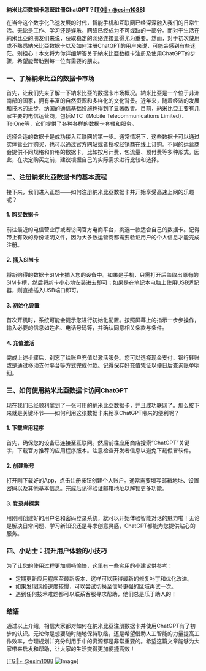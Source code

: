 **納米比亞数据卡怎麽註冊ChatGPT？[[TG💪+ @esim1088](https://t.me/s/esim1088)]**

在当今这个数字化飞速发展的时代，智能手机和互联网已经深深融入我们的日常生活。无论是工作、学习还是娱乐，网络已经成为不可或缺的一部分。而对于生活在納米比亞的朋友们来说，获取稳定的网络连接显得尤为重要。然而，对于初次使用或不熟悉納米比亞数据卡以及如何注册ChatGPT的用户来说，可能会感到有些迷茫。别担心！本文将为你详细解答关于納米比亞数据卡注册及使用ChatGPT的步骤，希望能帮助到每一位有需要的朋友。

### 一、了解納米比亞的数据卡市场

首先，让我们先来了解一下納米比亞的数据卡市场概况。納米比亞是一个位于非洲南部的国家，拥有丰富的自然资源和多样化的文化背景。近年来，随着经济的发展和技术的进步，纳国的通信基础设施也得到了显著改善。目前，納米比亞主要有几家主要的电信运营商，包括MTC（Mobile Telecommunications Limited）、TelOne等，它们提供了各种各样的数据卡套餐和服务。

选择合适的数据卡是成功接入互联网的第一步。通常情况下，这些数据卡可以通过实体营业厅购买，也可以通过官方网站或者授权经销商在线上订购。不同的运营商会提供不同规格和价格的数据卡，比如按月计费、包流量、预付费等多种形式。因此，在决定购买之前，建议根据自己的实际需求进行比较和选择。

### 二、注册納米比亞数据卡的基本流程

接下来，我们进入正题——如何注册納米比亞数据卡并开始享受高速上网的乐趣呢？

#### 1. 购买数据卡
前往最近的电信营业厅或者访问官方电商平台，挑选一款适合自己的数据卡。记得带上有效的身份证明文件，因为大多数运营商都需要验证用户的个人信息才能完成注册。

#### 2. 插入SIM卡
将新购得的数据卡SIM卡插入您的设备中。如果是手机，只需打开后盖取出原有的SIM卡槽，然后将新卡小心地安装进去即可；如果是在笔记本电脑上使用USB适配器，则直接插入USB端口即可。

#### 3. 初始化设置
首次开机时，系统可能会提示您进行初始化配置。按照屏幕上的指示一步步操作，输入必要的信息如姓名、电话号码等，并确认同意相关条款与条件。

#### 4. 充值激活
完成上述步骤后，别忘了给账户充值以激活服务。您可以选择现金支付、银行转账或是通过移动支付平台等方式完成付款。记得保存好充值凭证以便日后查询账单明细。

### 三、如何使用納米比亞数据卡访问ChatGPT

现在我们已经顺利拿到了一张可用的納米比亞数据卡，并且成功联网了。那么接下来就是关键环节——如何利用这张数据卡来畅享ChatGPT带来的便利呢？

#### 1. 下载应用程序
首先，确保您的设备已连接至互联网。然后前往应用商店搜索“ChatGPT”关键字，下载官方推荐的应用程序版本。注意检查开发者信息以避免下载假冒软件。

#### 2. 创建账号
打开刚下载好的App，点击注册按钮创建个人账户。通常需要填写邮箱地址、设置密码以及其他基本信息。完成后记得验证邮箱地址以解锁更多功能。

#### 3. 登录并探索
用刚刚创建好的用户名和密码登录系统，就可以开始体验智能对话的魅力啦！无论是解决日常问题、学习新知识还是寻求创意灵感，ChatGPT都能为您提供贴心的服务。

### 四、小贴士：提升用户体验的小技巧

为了让您的使用过程更加顺畅愉快，这里有一些实用的小建议供参考：

- 定期更新应用程序至最新版本，这样可以获得最新的修复补丁和优化改进。
- 如果发现网络速度较慢，可以尝试切换至信号更强的区域再试一次。
- 遇到任何技术难题都可以联系客服寻求帮助，他们总是乐于助人的！

### 结语

通过以上介绍，相信大家都对如何在納米比亞注册数据卡并使用ChatGPT有了初步的认识。无论你是想要随时随地保持联络，还是希望借助人工智能的力量提高工作效率，合理规划并充分利用手中的资源都是非常重要的。希望这篇文章能够为大家带来启发和帮助，让大家的生活变得更加便捷高效！

[[TG💪+ @esim1088](https://t.me/s/esim1088) ![Image](https://i.postimg.cc/4NQfJmqS/Snipaste-2025-05-13-00-14-12.png)]